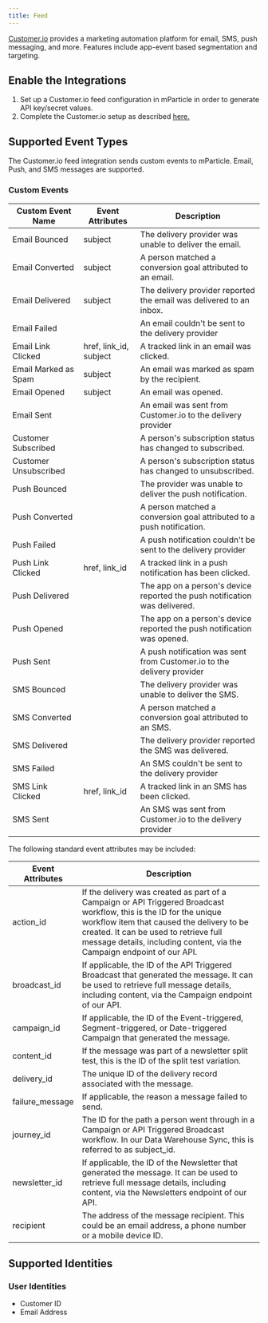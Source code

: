 ```yaml
---
title: Feed
---
```


[Customer.io](https://customer.io/) provides a marketing automation platform for email, SMS, push messaging, and more. Features include app-event based segmentation and targeting.

## Enable the Integrations

1. Set up a Customer.io feed configuration in mParticle in order to generate API key/secret values.  
2. Complete the Customer.io setup as described [here.](https://customer.io/docs/integrating-with-mparticle)

## Supported Event Types

The Customer.io feed integration sends custom events to mParticle.  Email, Push,  and SMS messages are supported.

### Custom Events

| Custom Event Name | Event Attributes | Description
| ---|---|---
| Email Bounced | subject | The delivery provider was unable to deliver the email.
| Email Converted | subject | A person matched a conversion goal attributed to an email.
| Email Delivered | subject | The delivery provider reported the email was delivered to an inbox.
| Email Failed | | An email couldn't be sent to the delivery provider
| Email Link Clicked | href, link_id, subject | A tracked link in an email was clicked.
| Email Marked as Spam | subject | An email was marked as spam by the recipient.
| Email Opened | subject | An email was opened.
| Email Sent |	| An email was sent from Customer.io to the delivery provider
| Customer Subscribed | | A person's subscription status has changed to subscribed.
| Customer Unsubscribed | | A person's subscription status has changed to unsubscribed.
| Push Bounced | | The provider was unable to deliver the push notification.
| Push Converted | | A person matched a conversion goal attributed to a push notification.
| Push Failed  | | A push notification couldn't be sent to the delivery provider
| Push Link Clicked | href, link_id | A tracked link in a push notification has been clicked.
| Push Delivered | | The app on a person's device reported the push notification was delivered.
| Push Opened | | The app on a person's device reported the push notification was opened.
| Push Sent  | | 	A push notification was sent from Customer.io to the delivery provider
| SMS Bounced | | The delivery provider was unable to deliver the SMS.
| SMS Converted | | A person matched a conversion goal attributed to an SMS.
| SMS Delivered | | The delivery provider reported the SMS was delivered.
| SMS Failed | | An SMS couldn't be sent to the delivery provider
| SMS Link Clicked | href, link_id | A tracked link in an SMS has been clicked.
| SMS Sent  | | 	An SMS was sent from Customer.io to the delivery provider

The following standard event attributes may be included:

| Event Attributes | Description
| ---|---
| action_id | If the delivery was created as part of a Campaign or API Triggered Broadcast workflow, this is the ID for the unique workflow item that caused the delivery to be created. It can be used to retrieve full message details, including content, via the Campaign endpoint of our API.
| broadcast_id | If applicable, the ID of the API Triggered Broadcast that generated the message. It can be used to retrieve full message details, including content, via the Campaign endpoint of our API.
| campaign_id | If applicable, the ID of the Event-triggered, Segment-triggered, or Date-triggered Campaign that generated the message.
| content_id |If the message was part of a newsletter split test, this is the ID of the split test variation.
| delivery_id | The unique ID of the delivery record associated with the message.
| failure_message | If applicable, the reason a message failed to send.
| journey_id | The ID for the path a person went through in a Campaign or API Triggered Broadcast workflow. In our Data Warehouse Sync, this is referred to as subject_id.
| newsletter_id	| If applicable, the ID of the Newsletter that generated the message. It can be used to retrieve full message details, including content, via the Newsletters endpoint of our API.
| recipient | The address of the message recipient. This could be an email address, a phone number or a mobile device ID.




## Supported Identities

### User Identities

* Customer ID
* Email Address
